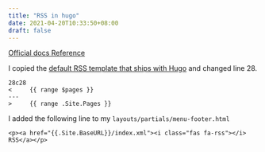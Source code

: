 ```yaml
---
title: "RSS in hugo"
date: 2021-04-20T10:33:50+08:00
draft: false
---
```


[Official docs Reference](https://gohugo.io/templates/rss/)

I copied the [default RSS template that ships with Hugo](https://github.com/gohugoio/hugo/blob/master/tpl/tplimpl/embedded/templates/_default/rss.xml) and changed line 28.

```
28c28
<     {{ range $pages }}
---
>     {{ range .Site.Pages }}
```

I added the following line to my `layouts/partials/menu-footer.html`

```
<p><a href="{{.Site.BaseURL}}/index.xml"><i class="fas fa-rss"></i> RSS</a></p>
```
